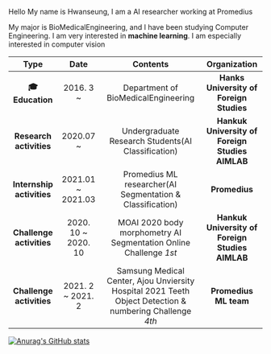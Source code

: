  Hello My name is Hwanseung, I am a AI researcher working at Promedius



My major is BioMedicalEngineering, and I have been studying Computer Engineering. I am very interested in **machine learning**. I am especially interested in computer vision

|           **Type**           |      **Date**       |                         **Contents**                         |                **Organization**                 |
| :--------------------------: | :-----------------: | :----------------------------------------------------------: | :---------------------------------------------: |
| **:mortar_board: Education** |      2016. 3 ~      |             Department of BioMedicalEngineering              |     **Hanks University of Foreign Studies**     |
|   **Research activities**    |      2020.07 ~      |      Undergraduate Research Students(AI Classification)      | **Hankuk University of Foreign Studies AIMLAB** |
|  **Internship activities**   |  2021.01 ~ 2021.03  |  Promedius ML researcher(AI Segmentation & Classification)   |                  **Promedius**                  |
|   **Challenge activities**   | 2020. 10 ~ 2020. 10 | MOAI 2020 body morphometry AI Segmentation Online Challenge *1st* | **Hankuk University of Foreign Studies AIMLAB** |
|   **Challenge activities**   |  2021. 2 ~ 2021. 2  | Samsung Medical Center, Ajou Unviersity Hospital 2021 Teeth Object Detection & numbering Challenge *4th* |              **Promedius ML team**              |

[![Anurag's GitHub stats](https://github-readme-stats.vercel.app/api?username=hwanseung2)](https://github.com/anuraghazra/github-readme-stats)

